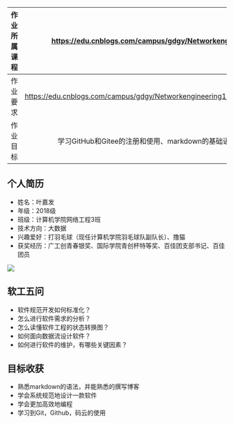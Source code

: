 | 作业所属课程 | https://edu.cnblogs.com/campus/gdgy/Networkengineering1834 |
|:---|:---:|
| 作业要求 | https://edu.cnblogs.com/campus/gdgy/Networkengineering1834/homework/11147 |
| 作业目标 | 学习GitHub和Gitee的注册和使用、markdown的基础语法、软工5问 |

## 个人简历
- 姓名：叶嘉发
- 年级：2018级
- 班级：计算机学院网络工程3班
- 技术方向：大数据
- 兴趣爱好：打羽毛球（现任计算机学院羽毛球队副队长）、撸猫
- 获奖经历：广工创青春银奖、国际学院青创杯特等奖、百佳团支部书记、百佳团员

![](https://img2020.cnblogs.com/blog/2148958/202009/2148958-20200908222505019-1101827591.png)


## 软工五问
- 软件规范开发如何标准化？
- 怎么进行软件需求的分析？
- 怎么读懂软件工程的状态转换图？
- 如何面向数据流设计软件？
- 如何进行软件的维护，有哪些关键因素？

## 目标收获
- 熟悉markdown的语法，并能熟悉的撰写博客
- 学会系统规范地设计一款软件
- 学会更加高效地编程
- 学习到Git，Github，码云的使用
